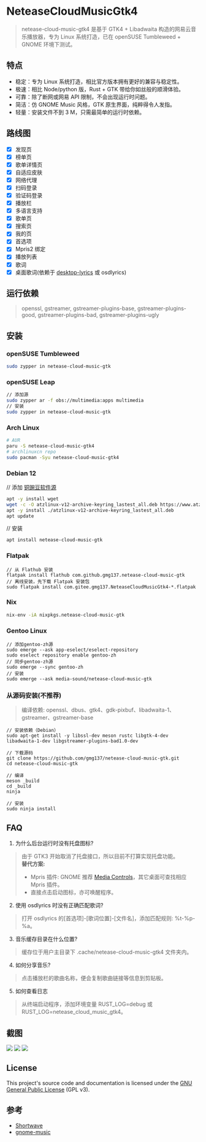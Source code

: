 # NeteaseCloudMusicGtk4
> netease-cloud-music-gtk4 是基于 GTK4 + Libadwaita 构造的网易云音乐播放器，专为 Linux 系统打造，已在 openSUSE Tumbleweed + GNOME 环境下测试。

## 特点
- 稳定：专为 Linux 系统打造，相比官方版本拥有更好的兼容与稳定性。
- 极速：相比 Node/python 版，Rust + GTK 带给你如丝般的顺滑体验。
- 可靠：除了断网或网易 API 限制，不会出现运行时问题。
- 简洁：仿 GNOME Music 风格，GTK 原生界面，纯粹得令人发指。
- 轻量：安装文件不到 3 M，只需最简单的运行时依赖。

## 路线图
- [x] 发现页
- [x] 榜单页
- [x] 歌单详情页
- [x] 自适应皮肤
- [x] 网络代理
- [x] 扫码登录
- [x] 验证码登录
- [x] 播放栏
- [x] 多语言支持
- [x] 歌单页
- [x] 搜索页
- [x] 我的页
- [x] 首选项
- [x] Mpris2 绑定
- [x] 播放列表
- [x] 歌词
- [X] 桌面歌词(依赖于 [desktop-lyrics](https://github.com/tuberry/desktop-lyric) 或 osdlyrics)

## 运行依赖
> openssl, gstreamer, gstreamer-plugins-base, gstreamer-plugins-good, gstreamer-plugins-bad, gstreamer-plugins-ugly

## 安装
### openSUSE Tumbleweed
```bash
sudo zypper in netease-cloud-music-gtk
```
### openSUSE Leap
```bash
// 添加源
sudo zypper ar -f obs://multimedia:apps multimedia
// 安装
sudo zypper in netease-cloud-music-gtk
```

### Arch Linux
```bash
# AUR
paru -S netease-cloud-music-gtk4
# archlinuxcn repo
sudo pacman -Syu netease-cloud-music-gtk4
```

### Debian 12
// 添加 [铜豌豆软件源](https://www.atzlinux.com/allpackages-x86_64-v12.htm)
```bash
apt -y install wget
wget -c -O atzlinux-v12-archive-keyring_lastest_all.deb https://www.atzlinux.com/atzlinux/pool/main/a/atzlinux-archive-keyring/atzlinux-v12-archive-keyring_lastest_all.deb
apt -y install ./atzlinux-v12-archive-keyring_lastest_all.deb
apt update
```
// 安装
```bash
apt install netease-cloud-music-gtk
```

### Flatpak
```
// 从 Flathub 安装
flatpak install flathub com.github.gmg137.netease-cloud-music-gtk
// 离线安装，先下载 Flatpak 安装包
sudo flatpak install com.gitee.gmg137.NeteaseCloudMusicGtk4-*.flatpak
```

### Nix
```bash
nix-env -iA nixpkgs.netease-cloud-music-gtk
```

### Gentoo Linux
```
// 添加gentoo-zh源
sudo emerge --ask app-eselect/eselect-repository
sudo eselect repository enable gentoo-zh
// 同步gentoo-zh源
sudo emerge --sync gentoo-zh
// 安装
sudo emerge --ask media-sound/netease-cloud-music-gtk
```

### 从源码安装(不推荐)
> 编译依赖: openssl、dbus、gtk4、gdk-pixbuf、libadwaita-1、gstreamer、gstreamer-base
```
// 安装依赖（Debian）
sudo apt-get install -y libssl-dev meson rustc libgtk-4-dev libadwaita-1-dev libgstreamer-plugins-bad1.0-dev

// 下载源码
git clone https://github.com/gmg137/netease-cloud-music-gtk.git
cd netease-cloud-music-gtk

// 编译
meson _build
cd _build
ninja

// 安装
sudo ninja install
```

## FAQ
1. 为什么后台运行时没有托盘图标?
> 由于 GTK3 开始取消了托盘接口，所以目前不打算实现托盘功能。<br>
> **替代方案:**
> - Mpris 插件: GNOME 推荐 [Media Controls](https://extensions.gnome.org/extension/4470/media-controls/)，其它桌面可查找相应 Mpris 插件。
> - 直接点击启动图标，亦可唤醒程序。
2. 使用 osdlyrics 时没有正确匹配歌词?
> 打开 osdlyrics 的[首选项]-[歌词位置]-[文件名]，添加匹配规则: %t-%p-%a。
3. 音乐缓存目录在什么位置?
> 缓存位于用户主目录下 .cache/netease-cloud-music-gtk4 文件夹内。
4. 如何分享音乐?
> 点击播放栏的歌曲名称，便会复制歌曲链接等信息到剪贴板。
5. 如何查看日志
> 从终端启动程序，添加环境变量 RUST_LOG=debug 或 RUST_LOG=netease_cloud_music_gtk4。

## 截图
![](./screenshots/discover.png)
![](./screenshots/discover-dark.png)
![](./screenshots/toplist.png)


## License
This project's source code and documentation is licensed under the  [GNU General Public License](COPYING) (GPL v3).

## 参考
- [Shortwave](https://gitlab.gnome.org/World/Shortwave)
- [gnome-music](https://gitlab.gnome.org/GNOME/gnome-music)
